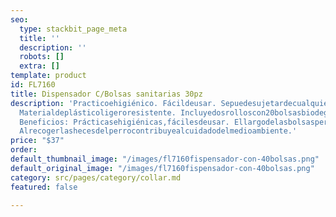 ```yaml
---
seo:
  type: stackbit_page_meta
  title: ''
  description: ''
  robots: []
  extra: []
template: product
id: FL7160
title: Dispensador C/Bolsas sanitarias 30pz
description: 'Practicoehigiénico. Fácildeusar. Sepuedesujetardecualquiercorrea. Pararecogerlosdesechosdelosperrosfácilyrápido.
  Materialdeplásticoligeroresistente. Incluyedosrolloscon20bolsasbiodegradablecadauno.
  Beneficios: Prácticasehigiénicas,fácilesdeusar. Ellargodelasbolsaspermitequedespuésdeusarlasseamarrenfácilmenteparaevitarfugasyolores.
  Alrecogerlashecesdelperrocontribuyealcuidadodelmedioambiente.'
price: "$37"
order: 
default_thumbnail_image: "/images/fl7160fispensador-con-40bolsas.png"
default_original_image: "/images/fl7160fispensador-con-40bolsas.png"
category: src/pages/category/collar.md
featured: false

---
```

